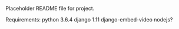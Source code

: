 Placeholder README file for project.

Requirements:
python 3.6.4
django 1.11
django-embed-video
nodejs?